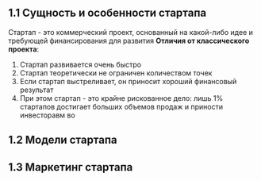 ## 1.1 Сущность и особенности стартапа
Стартап - это коммерческий проект, основанный на какой-либо идее и требующей финансирования для развития
**Отличия от классического проекта**:
1. Стартап развивается очень быстро
2. Стартап теоретически не ограничен количеством точек
3. Если стартап выстреливает, он приносит хороший финансовый результат
4. При этом стартап - это крайне рискованное дело: лишь 1% стартапов достигает больших объемов продаж и приности инвесторавм во
## 1.2 Модели стартапа
## 1.3 Маркетинг стартапа